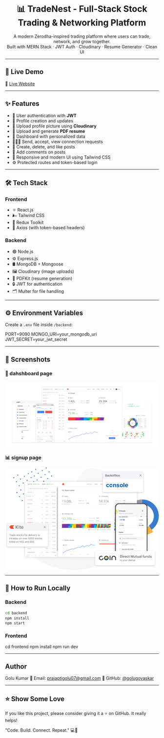 <h1 align="center">📊 TradeNest - Full-Stack Stock Trading & Networking Platform</h1>

<p align="center">
  A modern Zerodha-inspired trading platform where users can trade, network, and grow together.
  <br />
  Built with MERN Stack · JWT Auth · Cloudinary · Resume Generator · Clean UI
</p>

---

## 🚀 Live Demo

🔗 [Live Website]("https://tradenest-72ak.onrender.com/)

---

## ✨ Features

- 🔐 User authentication with **JWT**
- 👤 Profile creation and updates
- 📸 Upload profile picture using **Cloudinary**
- 📄 Upload and generate **PDF resume**
- 🧾 Dashboard with personalized data
- 🧑‍🤝‍🧑 Send, accept, view connection requests
- 📝 Create, delete, and like posts
- 💬 Add comments on posts
- 🎨 Responsive and modern UI using Tailwind CSS
- ⚙️ Protected routes and token-based login

---

## 🛠️ Tech Stack

### Frontend
- ⚛️ React.js
- 🌬️ Tailwind CSS
- 🔁 Redux Toolkit
- 🔐 Axios (with token-based headers)

### Backend
- 🟢 Node.js
- ⚙️ Express.js
- 🛢️ MongoDB + Mongoose
- 🖼️ Cloudinary (image uploads)
- 📄 PDFKit (resume generation)
- 🔒 JWT for authentication
- 🗂️ Multer for file handling



---

## ⚙️ Environment Variables

Create a `.env` file inside `/backend`:

PORT=9090
MONGO_URI=your_mongodb_uri
JWT_SECRET=your_jwt_secret



---

## 📸 Screenshots

### 🔐 dahshboard page
![home page](frontend/public/media/images/homeHero.png)

### 📊 signup page
![Dashboard](frontend/public/media/images/signup.png)

---

## 🧪 How to Run Locally

### Backend

```bash
cd backend
npm install
npm start
```
### Frontend
cd frontend
npm install
npm run dev



 ---

 ##  Author
Golu Kumar
📧 Email: prajaptigolu07@gmail.com
🔗 GitHub: [@golugovaskar](https://github.com/golugovaskar)



---
## ⭐ Show Some Love
If you like this project, please consider giving it a ⭐ on GitHub. It really helps!

"Code. Build. Connect. Repeat." 💻🚀
